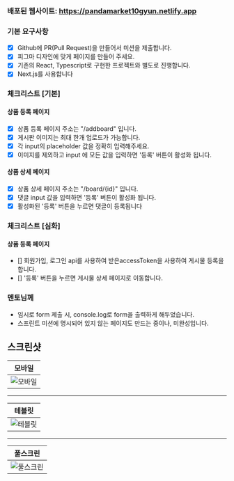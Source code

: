 ### 배포된 웹사이트: https://pandamarket10gyun.netlify.app

### 기본 요구사항

- [x] Github에 PR(Pull Request)을 만들어서 미션을 제출합니다.
- [x] 피그마 디자인에 맞게 페이지를 만들어 주세요.
- [x] 기존의 React, Typescript로 구현한 프로젝트와 별도로 진행합니다.
- [x] Next.js를 사용합니다

### 체크리스트 [기본]

#### 상품 등록 페이지

- [x] 상품 등록 페이지 주소는 "/addboard" 입니다.
- [x] 게시판 이미지는 최대 한개 업로드가 가능합니다.
- [x] 각 input의 placeholder 값을 정확히 입력해주세요.
- [x] 이미지를 제외하고 input 에 모든 값을 입력하면 '등록' 버튼이 활성화 됩니다.

#### 상품 상세 페이지

- [x] 상품 상세 페이지 주소는 "/board/{id}" 입니다.
- [x] 댓글 input 값을 입력하면 '등록' 버튼이 활성화 됩니다.
- [x] 활성화된 '등록' 버튼을 누르면 댓글이 등록됩니다

### 체크리스트 [심화]

#### 상품 등록 페이지

- [] 회원가입, 로그인 api를 사용하여 받은accessToken을 사용하여 게시물 등록을 합니다.
- [] '등록' 버튼을 누르면 게시물 상세 페이지로 이동합니다.

### 멘토님께

- 임시로 form 제출 시, console.log로 form을 출력하게 해두었습니다.
- 스프린트 미션에 명시되어 있지 않는 페이지도 만드는 중이나, 미완성입니다.

## 스크린샷

|                                           모바일                                           |
| :----------------------------------------------------------------------------------------: |
| ![모바일](https://github.com/user-attachments/assets/7ea4e742-dad7-4377-9336-062ad072908c) |

<hr>

|                                           테블릿                                           |
| :----------------------------------------------------------------------------------------: |
| ![테블릿](https://github.com/user-attachments/assets/6cfaee8c-f12f-4f01-be02-bd3e7961c24f) |

<hr>

|                                           풀스크린                                           |
| :------------------------------------------------------------------------------------------: |
| ![풀스크린](https://github.com/user-attachments/assets/872557fc-e9c6-43f3-bdd7-9b5a64e873ed) |
